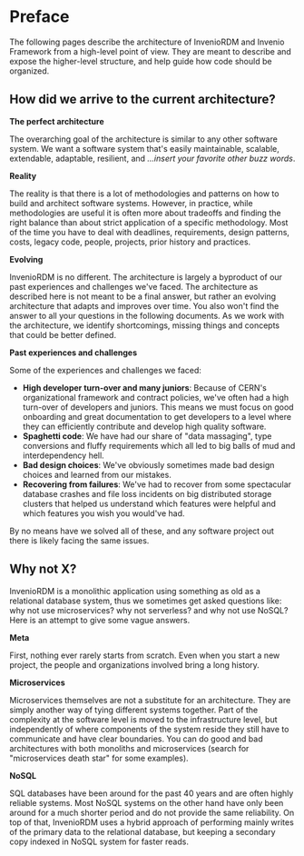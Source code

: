# Preface

The following pages describe the architecture of InvenioRDM and Invenio
Framework from a high-level point of view. They are meant to describe and expose
the higher-level structure, and help guide how code should be organized.

## How did we arrive to the current architecture?

**The perfect architecture**

The overarching goal of the architecture is similar to any other software
system. We want a software system that's easily maintainable, scalable,
extendable, adaptable, resilient, and *...insert your favorite other buzz words*.

**Reality**

The reality is that there is a lot of methodologies and patterns on how to build and architect
software systems. However, in practice, while methodologies are useful
it is often more about tradeoffs and finding the right balance than about
strict application of a specific methodology. Most of the time you have to deal
with deadlines, requirements, design patterns, costs, legacy code, people,
projects, prior history and practices.

**Evolving**

InvenioRDM is no different. The architecture is largely a byproduct of our past
experiences and challenges we've faced. The architecture as described here is
not meant to be a final answer, but rather an evolving architecture that adapts
and improves over time. You also won't find the answer to all your questions in
the following documents. As we work with the architecture, we identify shortcomings,
missing things and concepts that could be better defined.

**Past experiences and challenges**

Some of the experiences and challenges we faced:

- **High developer turn-over and many juniors**: Because of CERN's organizational framework and contract policies, we've often had a high turn-over of developers and juniors. This means we must focus on good onboarding and great documentation to get developers to a level where they can efficiently contribute and develop high quality software.
- **Spaghetti code**: We have had our share of "data massaging", type conversions and fluffy requirements which all led to big balls of mud and interdependency hell.
- **Bad design choices**: We've obviously sometimes made bad design choices and learned from our mistakes.
- **Recovering from failures**: We've had to recover from some spectacular database crashes and file loss incidents on big distributed storage clusters that helped us understand which features were helpful and which features you wish you would've had.

By no means have we solved all of these, and any software project out there is likely facing the same issues.

## Why not X?

InvenioRDM is a monolithic application using something as old as a relational
database system, thus we sometimes get asked questions like: why not use microservices? why not serverless?
and why not use NoSQL? Here is an attempt to give some vague answers.

**Meta**

First, nothing ever rarely starts from scratch. Even when you start a new project,
the people and organizations involved bring a long history.

**Microservices**

Microservices themselves are not a substitute for an architecture. They are simply another way of tying different systems together. Part of the complexity at the software level is moved to the infrastructure level, but independently of where components of the system reside they still have to communicate and have clear boundaries. You can do good and bad architectures with both monoliths and microservices (search for "microservices death star" for some examples).

**NoSQL**

SQL databases have been around for the past 40 years and are often highly reliable systems. Most NoSQL systems on the other hand have only been around for a much shorter period and do not provide the same reliability. On top of that, InvenioRDM uses a hybrid approach of performing mainly writes of the primary data to the relational database, but keeping a secondary copy indexed in NoSQL system for faster reads.

